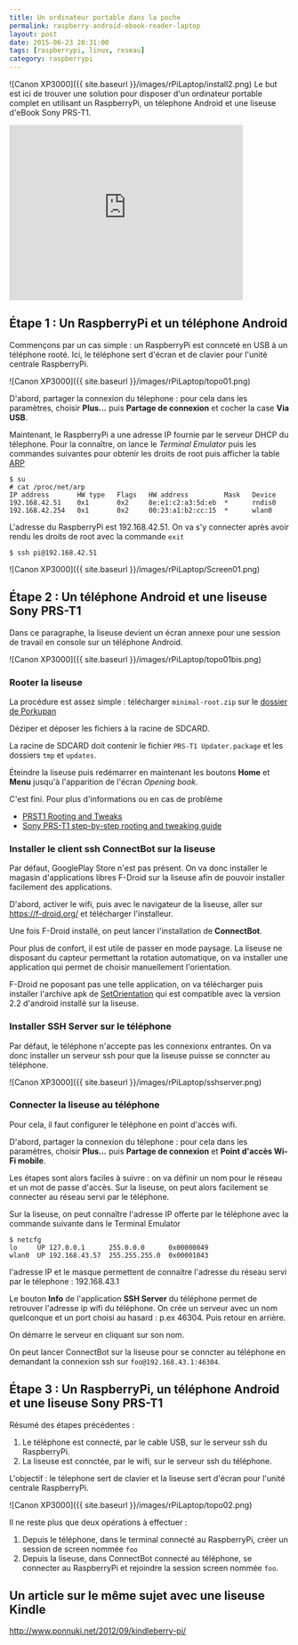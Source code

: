 ```yaml
---
title: Un ordinateur portable dans la poche
permalink: raspberry-android-ebook-reader-laptop
layout: post
date: 2015-06-23 20:31:00
tags: [raspberrypi, linux, reseau]
category: raspberrypi
---
```


![Canon XP3000]({{ site.baseurl }}/images/rPiLaptop/install2.png)
Le but est ici de trouver une solution pour disposer d'un ordinateur portable
complet en utilisant un RaspberryPi,
un télephone Android et
une liseuse d'eBook Sony PRS-T1.

<div class="center">
<iframe width="420" height="315" src="https://www.youtube.com/embed/DQpX2RTCLxo" frameborder="0" allowfullscreen></iframe>
</div>

## Étape 1 : Un RaspberryPi et un téléphone Android

Commençons par un cas simple : un RaspberryPi est connceté en USB à un téléphone rooté.
Ici, le téléphone sert d'écran et de clavier pour l'unité centrale RaspberryPi.

![Canon XP3000]({{ site.baseurl }}/images/rPiLaptop/topo01.png)

D'abord, partager la connexion du télephone : pour cela dans les paramètres,
choisir **Plus...** puis **Partage de connexion** et cocher la case **Via USB**.

Maintenant, le RaspberryPi a une adresse IP fournie par le serveur DHCP du télephone.
Pour la connaître, on lance le *Terminal Emulator* puis les commandes suivantes
pour obtenir les droits de root puis afficher la table
[ARP](https://fr.wikipedia.org/wiki/Address_Resolution_Protocol)

```
$ su
# cat /proc/net/arp
IP address       HW type   Flags   HW address         Mask   Device
192.168.42.51    0x1       0x2     8e:e1:c2:a3:5d:eb  *      rndis0
192.168.42.254   0x1       0x2     00:23:a1:b2:cc:15  *      wlan0
```

L'adresse du RaspberryPi est 192.168.42.51. On va s'y connecter après avoir rendu les
droits de root avec la commande `exit`

```
$ ssh pi@192.168.42.51
```

![Canon XP3000]({{ site.baseurl }}/images/rPiLaptop/Screen01.png)

## Étape 2 : Un téléphone Android et une liseuse Sony PRS-T1

Dans ce paragraphe, la liseuse devient un écran annexe pour une session de
travail en console sur un téléphone Android.

![Canon XP3000]({{ site.baseurl }}/images/rPiLaptop/topo01bis.png)

### Rooter la liseuse

La procédure est assez simple : télécharger `minimal-root.zip` sur le
[dossier de Porkupan](http://projects.mobileread.com/reader/users/porkupan/PRST1/flash_packages/)

Déziper et déposer les fichiers à la racine de SDCARD.

La racine de SDCARD doit contenir le fichier `PRS-T1 Updater.package` et
les dossiers `tmp` et `updates`.

Éteindre la liseuse puis redémarrer en maintenant les boutons **Home** et **Menu**
jusqu'à l'apparition de l'écran *Opening book*.

C'est fini. Pour plus d'informations ou en cas de problème

- [PRST1 Rooting and Tweaks](http://wiki.mobileread.com/wiki/PRST1_Rooting_and_Tweaks)
- [Sony PRS-T1 step-by-step rooting and tweaking guide](http://www.mobileread.com/forums/showthread.php?t=184646)


### Installer le client ssh ConnectBot sur la liseuse

Par défaut, GooglePlay Store n'est pas présent. On va donc installer le magasin d'applications libres F-Droid sur
la liseuse afin de pouvoir installer facilement des applications.

D'abord, activer le wifi, puis avec le navigateur de la liseuse, aller sur
https://f-droid.org/ et télécharger l'installeur.

Une fois F-Droid installé, on peut lancer l'installation de **ConnectBot**.

Pour plus de confort, il est utile de passer en mode paysage. La liseuse ne
disposant du capteur permettant la rotation automatique, on va installer une
application qui permet de choisir manuellement l'orientation.

F-Droid ne poposant pas une telle application, on va télécharger puis installer
l'archive apk de
[SetOrientation](http://apk-dl.com/download/android/com.googlecode.eyesfree.setorientation/set-orientation-1-1-4)
qui est compatible avec la version 2.2 d'android installé sur la liseuse.

### Installer SSH Server sur le téléphone

Par défaut, le téléphone n'accepte pas les connexionx entrantes. On va donc
installer un serveur ssh pour que la liseuse puisse se conncter au téléphone.

![Canon XP3000]({{ site.baseurl }}/images/rPiLaptop/sshserver.png)

### Connecter la liseuse au téléphone

Pour cela, il faut configurer le téléphone en point d'accès wifi.

D'abord, partager la connexion du télephone : pour cela dans les paramètres,
choisir **Plus...** puis **Partage de connexion** et
**Point d'accès Wi-Fi mobile**.

Les étapes sont alors faciles à suivre : on va définir un nom pour le réseau et
un mot de passe d'accès.  Sur la liseuse, on peut alors facilement se connecter
au réseau servi par le téléphone.

Sur la liseuse, on peut connaître l'adresse IP offerte par le téléphone avec la
commande suivante dans le Terminal Emulator

```
$ netcfg
lo     UP 127.0.0.1      255.0.0.0      0x00000049
wlan0  UP 192.168.43.57  255.255.255.0  0x00001043
```

l'adresse IP et le masque permettent de connaitre l'adresse du réseau servi par
le télephone : 192.168.43.1


Le bouton **Info** de l'application **SSH Server** du téléphone permet de
retrouver l'adresse ip wifi du téléphone. On crée un serveur avec un nom quelconque
et un port choisi au hasard : p.ex 46304. Puis retour en arrière.

On démarre le serveur en cliquant sur son nom.

On peut lancer ConnectBot sur la liseuse pour se conncter au téléphone en demandant
la connexion ssh sur `foo@192.168.43.1:46304`.

## Étape 3 : Un RaspberryPi, un téléphone Android et une liseuse Sony PRS-T1

Résumé des étapes précédentes :

1. Le téléphone est connecté, par le cable USB, sur le serveur ssh du RaspberryPi.
2. La liseuse est connctée, par le wifi, sur le serveur ssh du téléphone.

L'objectif : le télephone sert de clavier et la liseuse sert d'écran pour
l'unité centrale RaspberryPi.

![Canon XP3000]({{ site.baseurl }}/images/rPiLaptop/topo02.png)

Il ne reste plus que deux opérations à effectuer :

1. Depuis le téléphone, dans le terminal connecté au RaspberryPi, créer un session de
   screen nommée `foo`
2. Depuis la liseuse, dans ConnectBot connecté au téléphone, se connecter au RaspberryPi
   et rejoindre la session screen nommée `foo`.


## Un article sur le même sujet avec une liseuse Kindle

http://www.ponnuki.net/2012/09/kindleberry-pi/

